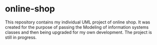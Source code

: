 # online-shop
This repository contains my individual UML project of online shop. It was created for the purpose of passing the Modeling of information systems classes and then being upgraded for my own development.
The project is still in progress.
